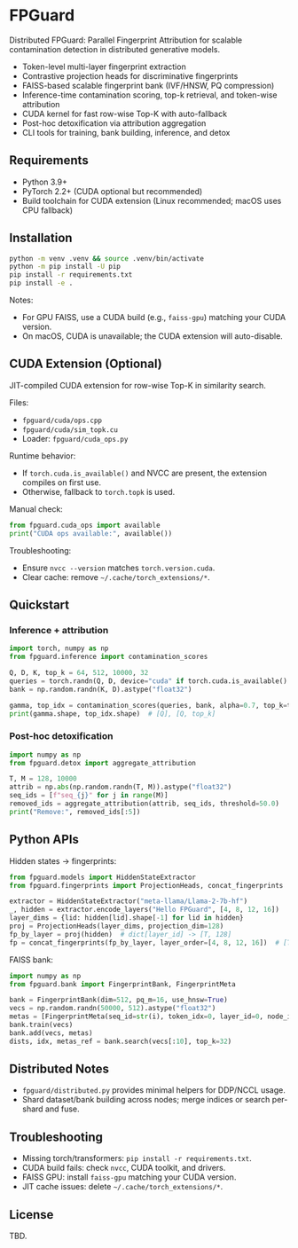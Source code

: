 # FPGuard

Distributed FPGuard: Parallel Fingerprint Attribution for scalable contamination detection in distributed generative models.

- Token-level multi-layer fingerprint extraction
- Contrastive projection heads for discriminative fingerprints
- FAISS-based scalable fingerprint bank (IVF/HNSW, PQ compression)
- Inference-time contamination scoring, top-k retrieval, and token-wise attribution
- CUDA kernel for fast row-wise Top-K with auto-fallback
- Post-hoc detoxification via attribution aggregation
- CLI tools for training, bank building, inference, and detox

## Requirements

- Python 3.9+
- PyTorch 2.2+ (CUDA optional but recommended)
- Build toolchain for CUDA extension (Linux recommended; macOS uses CPU fallback)

## Installation

```bash
python -m venv .venv && source .venv/bin/activate
python -m pip install -U pip
pip install -r requirements.txt
pip install -e .
```

Notes:
- For GPU FAISS, use a CUDA build (e.g., `faiss-gpu`) matching your CUDA version.
- On macOS, CUDA is unavailable; the CUDA extension will auto-disable.

## CUDA Extension (Optional)

JIT-compiled CUDA extension for row-wise Top-K in similarity search.

Files:
- `fpguard/cuda/ops.cpp`
- `fpguard/cuda/sim_topk.cu`
- Loader: `fpguard/cuda_ops.py`

Runtime behavior:
- If `torch.cuda.is_available()` and NVCC are present, the extension compiles on first use.
- Otherwise, fallback to `torch.topk` is used.

Manual check:
```python
from fpguard.cuda_ops import available
print("CUDA ops available:", available())
```

Troubleshooting:
- Ensure `nvcc --version` matches `torch.version.cuda`.
- Clear cache: remove `~/.cache/torch_extensions/*`.

## Quickstart

### Inference + attribution
```python
import torch, numpy as np
from fpguard.inference import contamination_scores

Q, D, K, top_k = 64, 512, 10000, 32
queries = torch.randn(Q, D, device="cuda" if torch.cuda.is_available() else "cpu")
bank = np.random.randn(K, D).astype("float32")

gamma, top_idx = contamination_scores(queries, bank, alpha=0.7, top_k=top_k)
print(gamma.shape, top_idx.shape)  # [Q], [Q, top_k]
```

### Post-hoc detoxification
```python
import numpy as np
from fpguard.detox import aggregate_attribution

T, M = 128, 10000
attrib = np.abs(np.random.randn(T, M)).astype("float32")
seq_ids = [f"seq_{j}" for j in range(M)]
removed_ids = aggregate_attribution(attrib, seq_ids, threshold=50.0)
print("Remove:", removed_ids[:5])
```

## Python APIs

Hidden states → fingerprints:
```python
from fpguard.models import HiddenStateExtractor
from fpguard.fingerprints import ProjectionHeads, concat_fingerprints

extractor = HiddenStateExtractor("meta-llama/Llama-2-7b-hf")
_, hidden = extractor.encode_layers("Hello FPGuard", [4, 8, 12, 16])
layer_dims = {lid: hidden[lid].shape[-1] for lid in hidden}
proj = ProjectionHeads(layer_dims, projection_dim=128)
fp_by_layer = proj(hidden)  # dict[layer_id] -> [T, 128]
fp = concat_fingerprints(fp_by_layer, layer_order=[4, 8, 12, 16])  # [T, 512]
```

FAISS bank:
```python
import numpy as np
from fpguard.bank import FingerprintBank, FingerprintMeta

bank = FingerprintBank(dim=512, pq_m=16, use_hnsw=True)
vecs = np.random.randn(50000, 512).astype("float32")
metas = [FingerprintMeta(seq_id=str(i), token_idx=0, layer_id=0, node_id=0) for i in range(len(vecs))]
bank.train(vecs)
bank.add(vecs, metas)
dists, idx, metas_ref = bank.search(vecs[:10], top_k=32)
```

## Distributed Notes

- `fpguard/distributed.py` provides minimal helpers for DDP/NCCL usage.
- Shard dataset/bank building across nodes; merge indices or search per-shard and fuse.

## Troubleshooting

- Missing torch/transformers: `pip install -r requirements.txt`.
- CUDA build fails: check `nvcc`, CUDA toolkit, and drivers.
- FAISS GPU: install `faiss-gpu` matching your CUDA version.
- JIT cache issues: delete `~/.cache/torch_extensions/*`.

## License

TBD.
